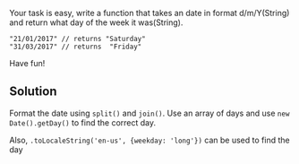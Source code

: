 Your task is easy, write a function that takes an date in format d/m/Y(String) and return what day of the week it was(String).
```
"21/01/2017" // returns "Saturday"
"31/03/2017" // returns  "Friday"
```
Have fun!

## Solution
Format the date using `split()` and `join()`. Use an array of days and use `new Date().getDay()` to find the correct day.

Also, `.toLocaleString('en-us', {weekday: 'long'})` can be used to find the day